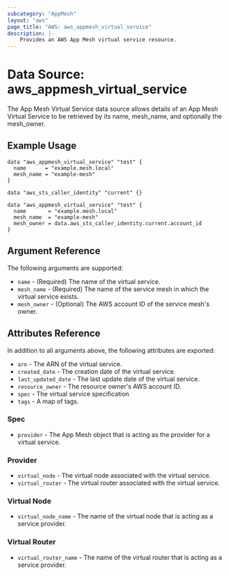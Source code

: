 ```yaml
---
subcategory: "AppMesh"
layout: "aws"
page_title: "AWS: aws_appmesh_virtual_service"
description: |-
    Provides an AWS App Mesh virtual service resource.
---
```


# Data Source: aws_appmesh_virtual_service

The App Mesh Virtual Service data source allows details of an App Mesh Virtual Service to be retrieved by its name, mesh_name, and optionally the mesh_owner.

## Example Usage

```hcl
data "aws_appmesh_virtual_service" "test" {
  name      = "example.mesh.local"
  mesh_name = "example-mesh"
}
```

```hcl
data "aws_sts_caller_identity" "current" {}

data "aws_appmesh_virtual_service" "test" {
  name       = "example.mesh.local"
  mesh_name  = "example-mesh"
  mesh_owner = data.aws_sts_caller_identity.current.account_id
}
```

## Argument Reference

The following arguments are supported:

* `name` - (Required) The name of the virtual service.
* `mesh_name` - (Required) The name of the service mesh in which the virtual service exists.
* `mesh_owner` - (Optional) The AWS account ID of the service mesh's owner.

## Attributes Reference

In addition to all arguments above, the following attributes are exported:

* `arn` - The ARN of the virtual service.
* `created_date` - The creation date of the virtual service.
* `last_updated_date` - The last update date of the virtual service.
* `resource_owner` - The resource owner's AWS account ID.
* `spec` - The virtual service specification
* `tags` - A map of tags.

### Spec

* `provider` - The App Mesh object that is acting as the provider for a virtual service.

### Provider

* `virtual_node` - The virtual node associated with the virtual service.
* `virtual_router` - The virtual router associated with the virtual service.

### Virtual Node

* `virtual_node_name` - The name of the virtual node that is acting as a service provider.

### Virtual Router

* `virtual_router_name` - The name of the virtual router that is acting as a service provider.
